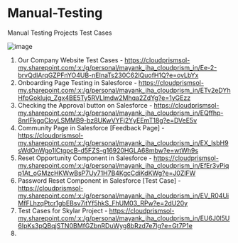 # Manual-Testing
Manual Testing Projects Test Cases

![image](https://github.com/Mayankjha1/Manual-Testing/assets/81032702/415a6498-426c-4106-925e-053f262e218f)


1. Our Company Website Test Cases - https://cloudprismsol-my.sharepoint.com/:x:/g/personal/mayank_jha_cloudprism_in/Ee-2-brvQdlArqGZPFnYO4UB-nEInaTs230C62lQuofH1Q?e=ovLbYx
2. Onboarding Page Testing in Salesforce - https://cloudprismsol-my.sharepoint.com/:x:/g/personal/mayank_jha_cloudprism_in/ETv2eDYhHfpGoklujq_Zgx4BE5Ty5RVLlmdw2Mhqa2ZdYg?e=1yGEzz
3. Checking the Approval button on Salesforce - https://cloudprismsol-my.sharepoint.com/:x:/g/personal/mayank_jha_cloudprism_in/EQffhp-8nrlFkgqCloyLSMMB9-bz8UKwVYFj2YyEEmT18g?e=DVeE5v
4. Community Page in Salesforce [Feedback Page] - https://cloudprismsol-my.sharepoint.com/:x:/g/personal/mayank_jha_cloudprism_in/EX_IsbH9sWdOnWgo1lCtgpcB-d5FZS-g16920HGLA68mbw?e=wtWh9s
5. Reset Opportunity Component in Salesforce - https://cloudprismsol-my.sharepoint.com/:x:/g/personal/mayank_jha_cloudprism_in/EfEr3vPiqp1At_oGMzcHKWwBsP7Uy71H7B4KgcCdiKdKWg?e=J0ZlFW
6. Password Reset Component in Salesforce [Test Case] - https://cloudprismsol-my.sharepoint.com/:x:/g/personal/mayank_jha_cloudprism_in/EV_R04UiMfFLhzqPtcr1gbEBsv7itYf5hkS_FhUM03_RPw?e=2dU20y
7. Test Cases for Skylar Project - https://cloudprismsol-my.sharepoint.com/:x:/g/personal/mayank_jha_cloudprism_in/EU6J0l5U6IpKs3pQBqjSTN0BMfGZbnRDuWyg8bRzd7e7lg?e=Gt7P1e
8. 

